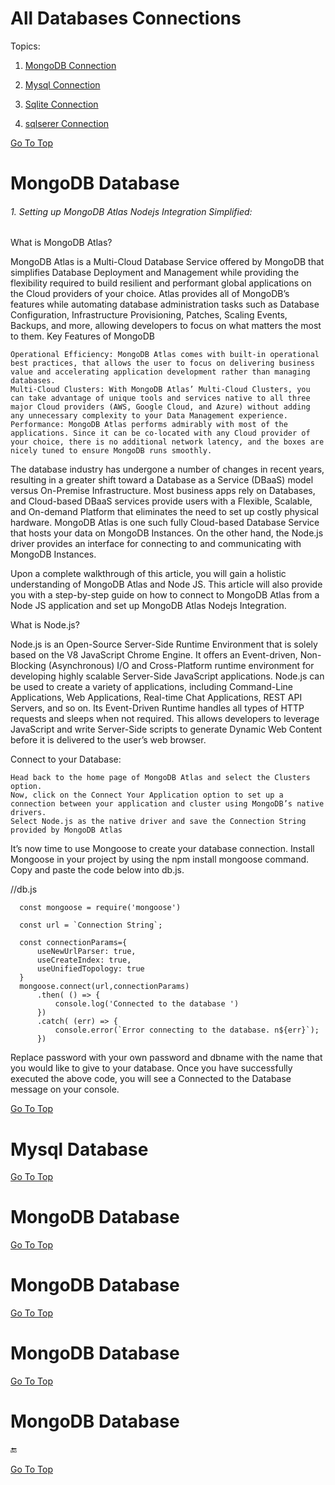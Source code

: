 # All Databases Connections


<a name="top"></a>

Topics:

1. [MongoDB Connection](#mongodb)
 
3. [Mysql Connection](#mysql)

4. [Sqlite Connection](#sqlite)

5. [sqlserer Connection](#sqlserver)









[Go To Top](#top)
<a name="mongodb"></a>
# MongoDB Database


###### 1. Setting up MongoDB Atlas Nodejs Integration Simplified:


What is MongoDB Atlas?

MongoDB Atlas is a Multi-Cloud Database Service offered by MongoDB that simplifies Database Deployment and Management while providing the flexibility required to build resilient and performant global applications on the Cloud providers of your choice. Atlas provides all of MongoDB’s features while automating database administration tasks such as Database Configuration, Infrastructure Provisioning, Patches, Scaling Events, Backups, and more, allowing developers to focus on what matters the most to them.
Key Features of MongoDB

    Operational Efficiency: MongoDB Atlas comes with built-in operational best practices, that allows the user to focus on delivering business value and accelerating application development rather than managing databases.
    Multi-Cloud Clusters: With MongoDB Atlas’ Multi-Cloud Clusters, you can take advantage of unique tools and services native to all three major Cloud providers (AWS, Google Cloud, and Azure) without adding any unnecessary complexity to your Data Management experience.
    Performance: MongoDB Atlas performs admirably with most of the applications. Since it can be co-located with any Cloud provider of your choice, there is no additional network latency, and the boxes are nicely tuned to ensure MongoDB runs smoothly.



The database industry has undergone a number of changes in recent years, resulting in a greater shift toward a Database as a Service (DBaaS) model versus On-Premise Infrastructure. Most business apps rely on Databases, and Cloud-based DBaaS services provide users with a Flexible, Scalable, and On-demand Platform that eliminates the need to set up costly physical hardware. MongoDB Atlas is one such fully Cloud-based Database Service that hosts your data on MongoDB Instances. On the other hand, the Node.js driver provides an interface for connecting to and communicating with MongoDB Instances. 

Upon a complete walkthrough of this article, you will gain a holistic understanding of MongoDB Atlas and Node JS. This article will also provide you with a step-by-step guide on how to connect to MongoDB Atlas from a Node JS application and set up MongoDB Atlas Nodejs Integration.



What is Node.js?


Node.js is an Open-Source Server-Side Runtime Environment that is solely based on the V8 JavaScript Chrome Engine. It offers an Event-driven, Non-Blocking (Asynchronous) I/O and Cross-Platform runtime environment for developing highly scalable Server-Side JavaScript applications. Node.js can be used to create a variety of applications, including Command-Line Applications, Web Applications, Real-time Chat Applications, REST API Servers, and so on. Its Event-Driven Runtime handles all types of HTTP requests and sleeps when not required. This allows developers to leverage JavaScript and write Server-Side scripts to generate Dynamic Web Content before it is delivered to the user’s web browser. 



Connect to your Database:

    Head back to the home page of MongoDB Atlas and select the Clusters option.
    Now, click on the Connect Your Application option to set up a connection between your application and cluster using MongoDB’s native drivers.
    Select Node.js as the native driver and save the Connection String provided by MongoDB Atlas 

It’s now time to use Mongoose to create your database connection. Install Mongoose in your project by using the npm install mongoose command. Copy and paste the code below into db.js.




//db.js


      const mongoose = require('mongoose')

      const url = `Connection String`;

      const connectionParams={
          useNewUrlParser: true,
          useCreateIndex: true,
          useUnifiedTopology: true 
      }
      mongoose.connect(url,connectionParams)
          .then( () => {
              console.log('Connected to the database ')
          })
          .catch( (err) => {
              console.error(`Error connecting to the database. n${err}`);
          })



Replace password with your own password and dbname with the name that you would like to give to your database. Once you have successfully executed the above code, you will see a Connected to the Database message on your console.












[Go To Top](#top)
<a name="mysql"></a>
# Mysql Database
















[Go To Top](#top)
<a name="top"></a>
# MongoDB Database













[Go To Top](#top)
<a name="top"></a>
# MongoDB Database


















[Go To Top](#top)
<a name="top"></a>
# MongoDB Database
















[Go To Top](#top)
<a name="top"></a>
# MongoDB Database




:end:








[Go To Top](#top)

